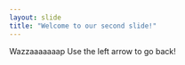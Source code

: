 ```yaml
---
layout: slide
title: "Welcome to our second slide!"
---
```

Wazzaaaaaaap
Use the left arrow to go back!
